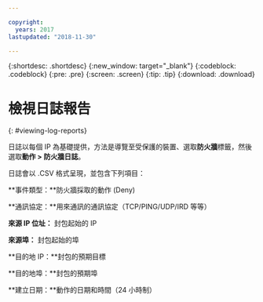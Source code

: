 ```yaml
---

copyright:
  years: 2017
lastupdated: "2018-11-30"

---
```


{:shortdesc: .shortdesc}
{:new_window: target="_blank"}
{:codeblock: .codeblock}
{:pre: .pre}
{:screen: .screen}
{:tip: .tip}
{:download: .download}

# 檢視日誌報告
{: #viewing-log-reports}

日誌以每個 IP 為基礎提供，方法是導覽至受保護的裝置、選取**防火牆**標籤，然後選取**動作 > 防火牆日誌**。 

日誌會以 .CSV 格式呈現，並包含下列項目：

**事件類型：**防火牆採取的動作 (Deny)

**通訊協定：**用來通訊的通訊協定（TCP/PING/UDP/IRD 等等）

**來源 IP 位址：** 封包起始的 IP

**來源埠：** 封包起始的埠

**目的地 IP：**封包的預期目標

**目的地埠：**封包的預期埠

**建立日期：**動作的日期和時間（24 小時制）
